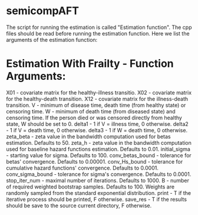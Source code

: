 # semicompAFT

The script for running the estimation is called "Estimation function". The cpp files should be read before running the estimation function.
Here we list the arguments of the estimation function:

# Estimation With Frailty - Function Arguments:
X01 - covariate matrix for the healthy-illness transitio.
X02 - covariate matrix for the healthy-death transition.
X12 - covariate matrix for the illness-death transition.
V - minimum of disease time, death time (from healthy state) or censoring time.
W - minimum of death time (from diseased state) and censoring time. If the person died or was censored directly from healthy state, W should be set to 0.
delta1 - 1 if V = illness time, 0 otherwise.
delta2 - 1 if V = death time, 0 otherwise.
delta3 - 1 if W = death time, 0 otherwise.
zeta_beta - zeta value in the bandwidth computation used for betas estimation. Defaults to 50.
zeta_h - zeta value in the bandwidth computation used for baseline hazard functions estimation. Defaults to 0.01.
initial_sigma - starting value for sigma. Defaults to 100.
conv_betas_bound - tolerance for betas' convergence. Defaults to 0.00001.
conv_Hs_bound - tolerance for cumulative hazard functions' convergence. Defaults to 0.0001.
conv_sigma_bound - tolerance for sigma's convergence. Defaults to 0.0001.
stop_iter_num - maximal number of iterations. Defaults to 1000.
B - number of required weighted bootstrap samples. Defaults to 100. Weights are randomly sampled from the standard exponential distribution.
print - T if the iterative process should be printed, F  otherwise.
save_res - T if the results should be save to the source current directory, F otherwise.
